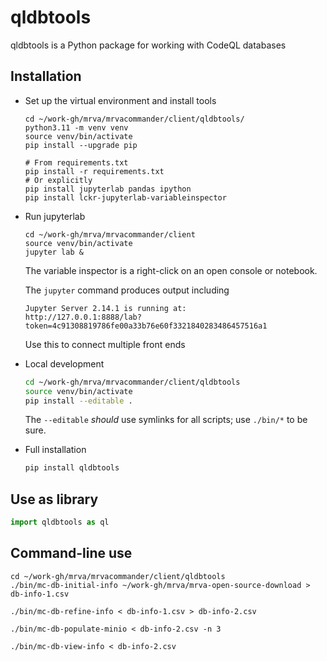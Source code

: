# qldbtools

qldbtools is a Python package for working with CodeQL databases

## Installation

-   Set up the virtual environment and install tools

        cd ~/work-gh/mrva/mrvacommander/client/qldbtools/
        python3.11 -m venv venv
        source venv/bin/activate
        pip install --upgrade pip

        # From requirements.txt
        pip install -r requirements.txt
        # Or explicitly
        pip install jupyterlab pandas ipython
        pip install lckr-jupyterlab-variableinspector

-   Run jupyterlab

        cd ~/work-gh/mrva/mrvacommander/client
        source venv/bin/activate
        jupyter lab &
        
    The variable inspector is a right-click on an open console or notebook.
    
    The `jupyter` command produces output including
    
        Jupyter Server 2.14.1 is running at:
        http://127.0.0.1:8888/lab?token=4c91308819786fe00a33b76e60f3321840283486457516a1

    Use this to connect multiple front ends

-   Local development

    ```bash
    cd ~/work-gh/mrva/mrvacommander/client/qldbtools
    source venv/bin/activate
    pip install --editable .
    ```

    The `--editable` *should* use symlinks for all scripts; use `./bin/*` to be sure.


-   Full installation

    ```bash
    pip install qldbtools
    ```


## Use as library

```python
import qldbtools as ql
```

## Command-line use

    cd ~/work-gh/mrva/mrvacommander/client/qldbtools
    ./bin/mc-db-initial-info ~/work-gh/mrva/mrva-open-source-download > db-info-1.csv
    
    ./bin/mc-db-refine-info < db-info-1.csv > db-info-2.csv
    
    ./bin/mc-db-populate-minio < db-info-2.csv -n 3

    ./bin/mc-db-view-info < db-info-2.csv 
    
    
    
        
